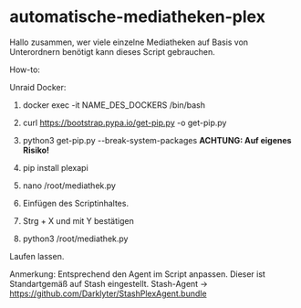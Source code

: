# automatische-mediatheken-plex

Hallo zusammen,
wer viele einzelne Mediatheken auf Basis von Unterordnern benötigt kann dieses Script gebrauchen.

How-to:

Unraid Docker:

1. docker exec -it NAME_DES_DOCKERS /bin/bash
2. curl https://bootstrap.pypa.io/get-pip.py -o get-pip.py
3. python3 get-pip.py --break-system-packages
    **ACHTUNG: Auf eigenes Risiko!**

6. pip install plexapi
5. nano /root/mediathek.py
6. Einfügen des Scriptinhaltes.
7. Strg + X und mit Y bestätigen
8. python3 /root/mediathek.py

Laufen lassen.

Anmerkung: Entsprechend den Agent im Script anpassen. Dieser ist Standartgemäß auf Stash eingestellt.
Stash-Agent -> https://github.com/Darklyter/StashPlexAgent.bundle
